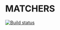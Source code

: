 # MATCHERS

[![Build status](https://ci.appveyor.com/api/projects/status/708f9975v5pjunuy?svg=true)](https://ci.appveyor.com/project/Anastas0812/matchers)
